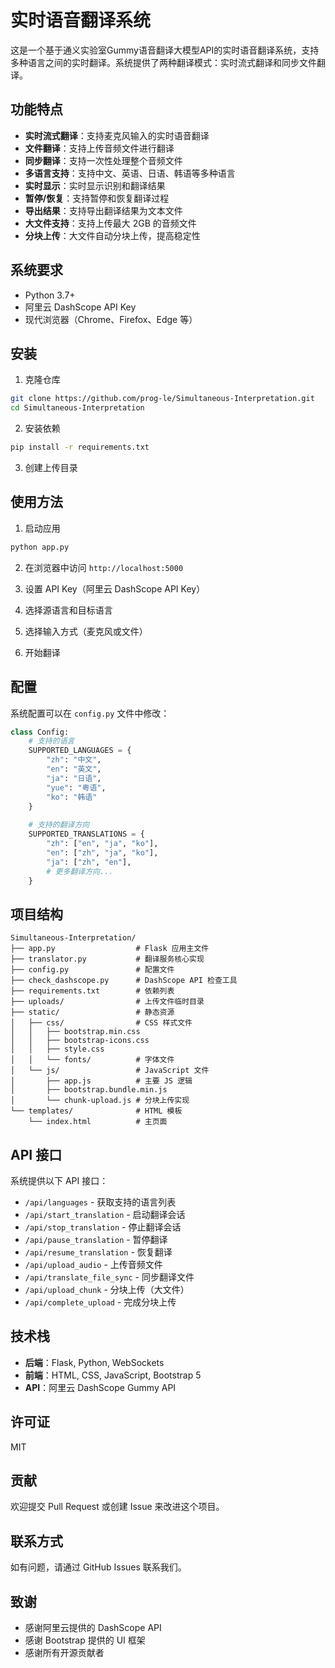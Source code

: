# 实时语音翻译系统

这是一个基于通义实验室Gummy语音翻译大模型API的实时语音翻译系统，支持多种语言之间的实时翻译。系统提供了两种翻译模式：实时流式翻译和同步文件翻译。

## 功能特点

- **实时流式翻译**：支持麦克风输入的实时语音翻译
- **文件翻译**：支持上传音频文件进行翻译
- **同步翻译**：支持一次性处理整个音频文件
- **多语言支持**：支持中文、英语、日语、韩语等多种语言
- **实时显示**：实时显示识别和翻译结果
- **暂停/恢复**：支持暂停和恢复翻译过程
- **导出结果**：支持导出翻译结果为文本文件
- **大文件支持**：支持上传最大 2GB 的音频文件
- **分块上传**：大文件自动分块上传，提高稳定性

## 系统要求

- Python 3.7+
- 阿里云 DashScope API Key
- 现代浏览器（Chrome、Firefox、Edge 等）

## 安装

1. 克隆仓库
```bash
git clone https://github.com/prog-le/Simultaneous-Interpretation.git
cd Simultaneous-Interpretation
```
2. 安装依赖
```bash
pip install -r requirements.txt
```
3. 创建上传目录

## 使用方法

1. 启动应用

```bash
python app.py
```

2. 在浏览器中访问 `http://localhost:5000`

3. 设置 API Key（阿里云 DashScope API Key）

4. 选择源语言和目标语言

5. 选择输入方式（麦克风或文件）

6. 开始翻译

## 配置

系统配置可以在 `config.py` 文件中修改：

```python
class Config:
    # 支持的语言
    SUPPORTED_LANGUAGES = {
        "zh": "中文",
        "en": "英文",
        "ja": "日语",
        "yue": "粤语",
        "ko": "韩语"
    }
    
    # 支持的翻译方向
    SUPPORTED_TRANSLATIONS = {
        "zh": ["en", "ja", "ko"],
        "en": ["zh", "ja", "ko"],
        "ja": ["zh", "en"],
        # 更多翻译方向...
    }
```

## 项目结构

```
Simultaneous-Interpretation/
├── app.py                  # Flask 应用主文件
├── translator.py           # 翻译服务核心实现
├── config.py               # 配置文件
├── check_dashscope.py      # DashScope API 检查工具
├── requirements.txt        # 依赖列表
├── uploads/                # 上传文件临时目录
├── static/                 # 静态资源
│   ├── css/                # CSS 样式文件
│   │   ├── bootstrap.min.css
│   │   ├── bootstrap-icons.css
│   │   ├── style.css
│   │   └── fonts/          # 字体文件
│   └── js/                 # JavaScript 文件
│       ├── app.js          # 主要 JS 逻辑
│       ├── bootstrap.bundle.min.js
│       └── chunk-upload.js # 分块上传实现
└── templates/              # HTML 模板
    └── index.html          # 主页面
```

## API 接口

系统提供以下 API 接口：

- `/api/languages` - 获取支持的语言列表
- `/api/start_translation` - 启动翻译会话
- `/api/stop_translation` - 停止翻译会话
- `/api/pause_translation` - 暂停翻译
- `/api/resume_translation` - 恢复翻译
- `/api/upload_audio` - 上传音频文件
- `/api/translate_file_sync` - 同步翻译文件
- `/api/upload_chunk` - 分块上传（大文件）
- `/api/complete_upload` - 完成分块上传

## 技术栈

- **后端**：Flask, Python, WebSockets
- **前端**：HTML, CSS, JavaScript, Bootstrap 5
- **API**：阿里云 DashScope Gummy API

## 许可证

MIT

## 贡献

欢迎提交 Pull Request 或创建 Issue 来改进这个项目。

## 联系方式

如有问题，请通过 GitHub Issues 联系我们。

## 致谢

- 感谢阿里云提供的 DashScope API
- 感谢 Bootstrap 提供的 UI 框架
- 感谢所有开源贡献者

